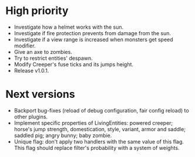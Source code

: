 # High priority
- Investigate how a helmet works with the sun.
- Investigate if fire protection prevents from damage from the sun.
- Investigate if a view range is increased when monsters get speed
modifier.
- Give an axe to zombies.
- Try to restrict entities' despawn.
- Modify Creeper's fuse ticks and its jumps height.
- Release v1.0.1.

# Next versions
- Backport bug-fixes (reload of debug configuration, fair config
reload) to other plugins.
- Implement specific properties of LivingEntities: powered creeper;
horse's jump strength, domestication, style, variant, armor and saddle;
saddled pig; angry bunny; baby zombie.
- Unique flag: don't apply two handlers with the same value of this
flag. This flag should replace filter's probability with a system of
 weights.